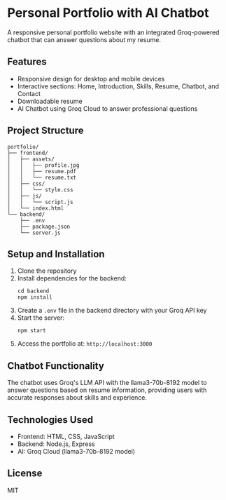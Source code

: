 # Personal Portfolio with AI Chatbot

A responsive personal portfolio website with an integrated Groq-powered chatbot that can answer questions about my resume.

## Features

- Responsive design for desktop and mobile devices
- Interactive sections: Home, Introduction, Skills, Resume, Chatbot, and Contact
- Downloadable resume
- AI Chatbot using Groq Cloud to answer professional questions

## Project Structure

```
portfolio/
├── frontend/
│   ├── assets/
│   │   ├── profile.jpg
│   │   ├── resume.pdf
│   │   └── resume.txt
│   ├── css/
│   │   └── style.css
│   ├── js/
│   │   └── script.js
│   └── index.html
└── backend/
    ├── .env
    ├── package.json
    └── server.js
```

## Setup and Installation

1. Clone the repository
2. Install dependencies for the backend:
   ```
   cd backend
   npm install
   ```
3. Create a `.env` file in the backend directory with your Groq API key
4. Start the server:
   ```
   npm start
   ```
5. Access the portfolio at: `http://localhost:3000`

## Chatbot Functionality

The chatbot uses Groq's LLM API with the llama3-70b-8192 model to answer questions based on resume information, providing users with accurate responses about skills and experience.

## Technologies Used

- Frontend: HTML, CSS, JavaScript
- Backend: Node.js, Express
- AI: Groq Cloud (llama3-70b-8192 model)

## License

MIT
